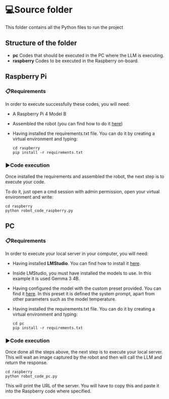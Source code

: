 # 💻Source folder
This folder contains all the Python files to run the project

## Structure of the folder
- **pc** Codes that should be executed in the PC where the LLM is executing.
- **raspberry** Codes to be executed in the Raspberry on-board.

## Raspberry Pi
### 📋Requirements
In order to execute successfully these codes, you will need:
- A Raspberry Pi 4 Model B
- Assembled the robot (you can find how to do it [here](assembly-tutorial.md))
- Having installed the requirements.txt file. You can do it by creating a virtual environment and typing:

  ```
  cd raspberry
  pip install -r requirements.txt
  ```

### ▶️Code execution
Once installed the requirements and assembled the robot, the next step is to execute your code. 

To do it, just open a cmd session with admin permission, open your virtual environment and write:

```
cd raspberry
python robot_code_raspberry.py
```

## PC
### 📋Requirements
In order to execute your local server in your computer, you will need:
- Having installed **LMStudio**. You can find how to install it [here](https://lmstudio.ai/download).
- Inside LMStudio, you must have installed the models to use. In this example it is used Gemma 3 4B.
- Having configured the model with the custom preset provided. You can find it [here](src/pc/Gemma3-4B.preset.json). In this preset it is defined the system prompt, apart from other parameters such as the model temperature.
- Having installed the requirements.txt file. You can do it by creating a virtual environment and typing:

  ```
  cd pc
  pip install -r requirements.txt
  ```

### ▶️Code execution
Once done all the steps above, the next step is to execute your local server. This will wait an image captured by the robot and then will call the LLM and return the response.

```
cd raspberry
python robot_code_pc.py
```

This will print the URL of the server. You will have to copy this and paste it into the Raspberry code where specified.
